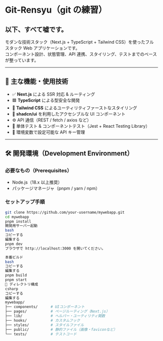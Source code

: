# Git-Rensyu（git の練習）

## 以下、すべて嘘です。

モダンな技術スタック（Next.js + TypeScript + Tailwind CSS）を使ったフルスタック Web アプリケーションです。  
コンポーネント設計、状態管理、API 連携、スタイリング、テストまでのベースが整っています。

---

## 🚀 主な機能・使用技術

- ✅ **Next.js** による SSR 対応 & ルーティング
- 🟦 **TypeScript** による型安全な開発
- 🎨 **Tailwind CSS** によるユーティリティファーストなスタイリング
- 🧩 **shadcn/ui** を利用したアクセシブルな UI コンポーネント
- ⚙️ API 通信（REST / fetch / axios など）
- 🧪 単体テスト & コンポーネントテスト（Jest + React Testing Library）
- 🔐 環境変数で設定可能な API キー管理

---

## 🛠 開発環境（Development Environment）

### 必要なもの（Prerequisites）

- Node.js（18.x 以上推奨）
- パッケージマネージャ（pnpm / yarn / npm）

### セットアップ手順

```bash
git clone https://github.com/your-username/mywebapp.git
cd mywebapp
pnpm install
開発用サーバー起動
bash
コピーする
編集する
pnpm dev
ブラウザで http://localhost:3000 を開いてください。

本番ビルド
bash
コピーする
編集する
pnpm build
pnpm start
📁 ディレクトリ構成
csharp
コピーする
編集する
mywebapp/
├── components/      # UIコンポーネント
├── pages/           # ページルーティング（Next.js）
├── lib/             # ヘルパー・ユーティリティ関数
├── hooks/           # カスタムフック
├── styles/          # スタイルファイル
├── public/          # 静的ファイル（画像・faviconなど）
└── tests/           # テストコード
```
